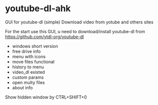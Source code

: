 # youtube-dl-ahk
GUI for youtube-dl (simple)
Download video from yotube and others sites

For the start use this GUI, u need to download/install youtube-dl from
https://github.com/ytdl-org/youtube-dl

- windows short version
- free drive info
- menu with icons
- move files functional
- history to menu
- video_dl existed
- custom params
- open multy files
- about info

Show hidden window by CTRL+SHIFT+0